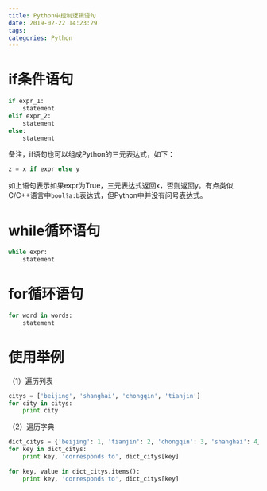 ```yaml
---
title: Python中控制逻辑语句
date: 2019-02-22 14:23:29
tags:
categories: Python
---
```


# if条件语句

```python
if expr_1:
    statement
elif expr_2:
    statement
else:
    statement
```

备注，if语句也可以组成Python的三元表达式，如下：

```python
z = x if expr else y
```

如上语句表示如果expr为True，三元表达式返回x，否则返回y。有点类似C/C++语言中`bool?a:b`表达式，但Python中并没有问号表达式。

# while循环语句

```python
while expr:
    statement
```

# for循环语句

```python
for word in words:
    statement
```

# 使用举例

（1）遍历列表

```python
citys = ['beijing', 'shanghai', 'chongqin', 'tianjin']
for city in citys:
    print city
```

（2）遍历字典

```python
dict_citys = {'beijing': 1, 'tianjin': 2, 'chongqin': 3, 'shanghai': 4} 
for key in dict_citys: 
    print key, 'corresponds to', dict_citys[key] 
 
for key, value in dict_citys.items(): 
    print key, 'corresponds to', dict_citys[key] 
```
